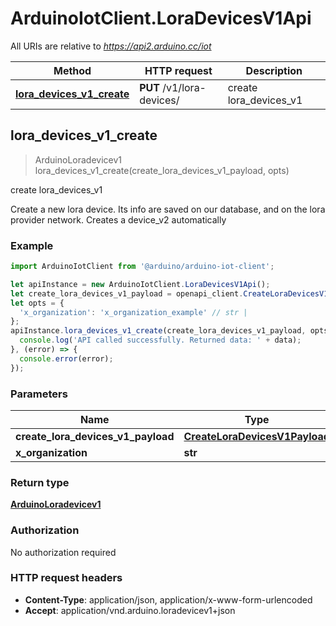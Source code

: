 # ArduinoIotClient.LoraDevicesV1Api

All URIs are relative to *https://api2.arduino.cc/iot*

Method | HTTP request | Description
------------- | ------------- | -------------
[**lora_devices_v1_create**](LoraDevicesV1Api.md#lora_devices_v1_create) | **PUT** /v1/lora-devices/ | create lora_devices_v1



## lora_devices_v1_create

> ArduinoLoradevicev1 lora_devices_v1_create(create_lora_devices_v1_payload, opts)

create lora_devices_v1

Create a new lora device. Its info are saved on our database, and on the lora provider network. Creates a device_v2 automatically

### Example

```javascript
import ArduinoIotClient from '@arduino/arduino-iot-client';

let apiInstance = new ArduinoIotClient.LoraDevicesV1Api();
let create_lora_devices_v1_payload = openapi_client.CreateLoraDevicesV1Payload(); // CreateLoraDevicesV1Payload | 
let opts = {
  'x_organization': 'x_organization_example' // str | 
};
apiInstance.lora_devices_v1_create(create_lora_devices_v1_payload, opts).then((data) => {
  console.log('API called successfully. Returned data: ' + data);
}, (error) => {
  console.error(error);
});

```

### Parameters


Name | Type | Description  | Notes
------------- | ------------- | ------------- | -------------
 **create_lora_devices_v1_payload** | [**CreateLoraDevicesV1Payload**](CreateLoraDevicesV1Payload.md)|  | 
 **x_organization** | **str**|  | [optional] 

### Return type

[**ArduinoLoradevicev1**](ArduinoLoradevicev1.md)

### Authorization

No authorization required

### HTTP request headers

- **Content-Type**: application/json, application/x-www-form-urlencoded
- **Accept**: application/vnd.arduino.loradevicev1+json

